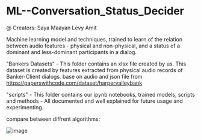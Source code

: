 # ML--Conversation_Status_Decider
@ Creators: Saya Maayan Levy Amit

Machine learning model and techniques, trained to learn of the relation between audio features - physical and non-physical, and a status of a dominant and less-dominant participants in a dialog.

"Bankers Datasets" - This folder contains an xlsx file created by us. This dataset is created by features extracted from physical audio records of Banker-Client dialogs.
base on audio and json file from https://paperswithcode.com/dataset/harpervalleybank

"scripts" - This folder contains our ipynb notebooks, trained models, scripts and methods - All documented and well explained for future usage and experimenting.

compare between diffrent algorithms: 

![image](https://user-images.githubusercontent.com/60346583/227794548-60a9d45c-4e08-4566-acaf-1c73591d782f.png)
